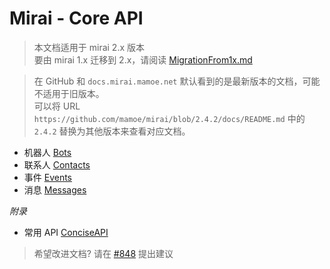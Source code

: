 # Mirai - Core API

> 本文档适用于 mirai 2.x 版本  
> 要由 mirai 1.x 迁移到 2.x，请阅读 [MigrationFrom1x.md](MigrationFrom1x.md)

> 在 GitHub 和 `docs.mirai.mamoe.net` 默认看到的是最新版本的文档，可能不适用于旧版本。  
> 可以将 URL `https://github.com/mamoe/mirai/blob/2.4.2/docs/README.md` 中的 `2.4.2` 替换为其他版本来查看对应文档。

- 机器人 [Bots](Bots.md)
- 联系人 [Contacts](Contacts.md)
- 事件  [Events](Events.md)
- 消息  [Messages](Messages.md)

*附录*

- 常用 API [ConciseAPI](ConciseAPI.md)

> 希望改进文档? 请在 [#848](https://github.com/mamoe/mirai/discussions/848) 提出建议
